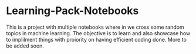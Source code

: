 # Learning-Pack-Notebooks
This is a project with multiple notebooks where in we cross some random topics in machine learning. The objective is to learn and also showcase how to implilment things with proiority on having efficient coding done. More to be added soon. 
